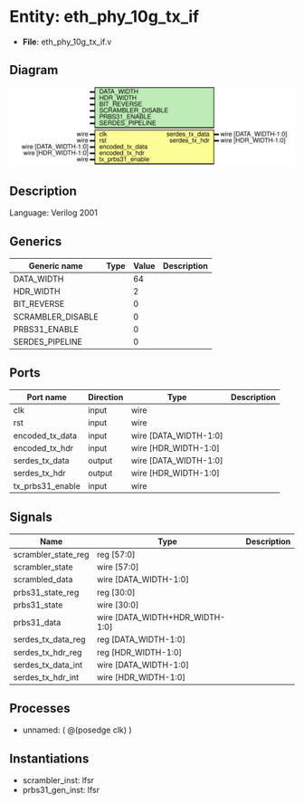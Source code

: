 # Entity: eth_phy_10g_tx_if

- **File**: eth_phy_10g_tx_if.v
## Diagram

![Diagram](eth_phy_10g_tx_if.svg "Diagram")
## Description

Language: Verilog 2001
 
## Generics

| Generic name      | Type | Value | Description |
| ----------------- | ---- | ----- | ----------- |
| DATA_WIDTH        |      | 64    |             |
| HDR_WIDTH         |      | 2     |             |
| BIT_REVERSE       |      | 0     |             |
| SCRAMBLER_DISABLE |      | 0     |             |
| PRBS31_ENABLE     |      | 0     |             |
| SERDES_PIPELINE   |      | 0     |             |
## Ports

| Port name        | Direction | Type                  | Description |
| ---------------- | --------- | --------------------- | ----------- |
| clk              | input     | wire                  |             |
| rst              | input     | wire                  |             |
| encoded_tx_data  | input     | wire [DATA_WIDTH-1:0] |             |
| encoded_tx_hdr   | input     | wire [HDR_WIDTH-1:0]  |             |
| serdes_tx_data   | output    | wire [DATA_WIDTH-1:0] |             |
| serdes_tx_hdr    | output    | wire [HDR_WIDTH-1:0]  |             |
| tx_prbs31_enable | input     | wire                  |             |
## Signals

| Name                | Type                            | Description |
| ------------------- | ------------------------------- | ----------- |
| scrambler_state_reg | reg [57:0]                      |             |
| scrambler_state     | wire [57:0]                     |             |
| scrambled_data      | wire [DATA_WIDTH-1:0]           |             |
| prbs31_state_reg    | reg [30:0]                      |             |
| prbs31_state        | wire [30:0]                     |             |
| prbs31_data         | wire [DATA_WIDTH+HDR_WIDTH-1:0] |             |
| serdes_tx_data_reg  | reg [DATA_WIDTH-1:0]            |             |
| serdes_tx_hdr_reg   | reg [HDR_WIDTH-1:0]             |             |
| serdes_tx_data_int  | wire [DATA_WIDTH-1:0]           |             |
| serdes_tx_hdr_int   | wire [HDR_WIDTH-1:0]            |             |
## Processes
- unnamed: ( @(posedge clk) )
## Instantiations

- scrambler_inst: lfsr
- prbs31_gen_inst: lfsr
